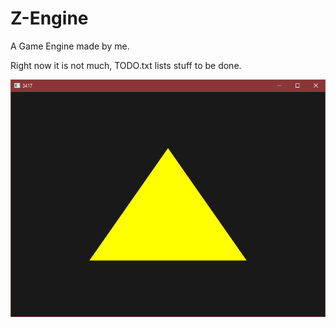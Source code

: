 # Z-Engine
A Game Engine made by me.

Right now it is not much, TODO.txt lists stuff to be done.

![Preview](/Screenshots/preview.png)